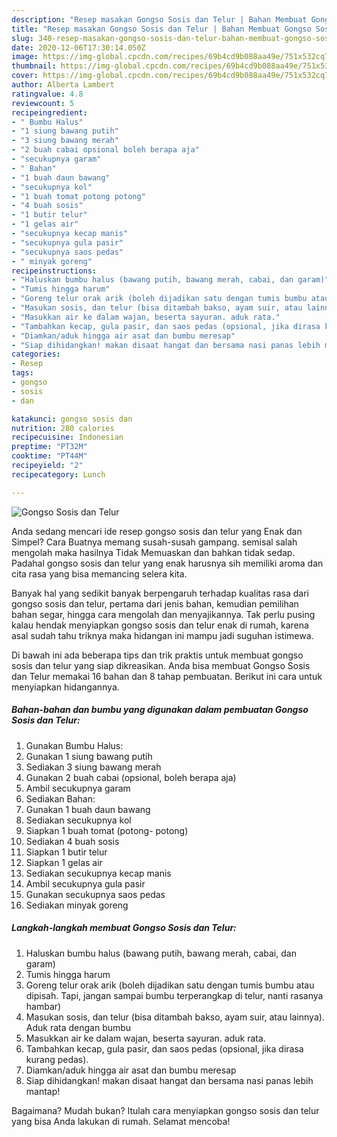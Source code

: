 ```yaml
---
description: "Resep masakan Gongso Sosis dan Telur | Bahan Membuat Gongso Sosis dan Telur Yang Sedap"
title: "Resep masakan Gongso Sosis dan Telur | Bahan Membuat Gongso Sosis dan Telur Yang Sedap"
slug: 340-resep-masakan-gongso-sosis-dan-telur-bahan-membuat-gongso-sosis-dan-telur-yang-sedap
date: 2020-12-06T17:30:14.050Z
image: https://img-global.cpcdn.com/recipes/69b4cd9b088aa49e/751x532cq70/gongso-sosis-dan-telur-foto-resep-utama.jpg
thumbnail: https://img-global.cpcdn.com/recipes/69b4cd9b088aa49e/751x532cq70/gongso-sosis-dan-telur-foto-resep-utama.jpg
cover: https://img-global.cpcdn.com/recipes/69b4cd9b088aa49e/751x532cq70/gongso-sosis-dan-telur-foto-resep-utama.jpg
author: Alberta Lambert
ratingvalue: 4.8
reviewcount: 5
recipeingredient:
- " Bumbu Halus"
- "1 siung bawang putih"
- "3 siung bawang merah"
- "2 buah cabai opsional boleh berapa aja"
- "secukupnya garam"
- " Bahan"
- "1 buah daun bawang"
- "secukupnya kol"
- "1 buah tomat potong potong"
- "4 buah sosis"
- "1 butir telur"
- "1 gelas air"
- "secukupnya kecap manis"
- "secukupnya gula pasir"
- "secukupnya saos pedas"
- " minyak goreng"
recipeinstructions:
- "Haluskan bumbu halus (bawang putih, bawang merah, cabai, dan garam)"
- "Tumis hingga harum"
- "Goreng telur orak arik (boleh dijadikan satu dengan tumis bumbu atau dipisah. Tapi, jangan sampai bumbu terperangkap di telur, nanti rasanya hambar)"
- "Masukan sosis, dan telur (bisa ditambah bakso, ayam suir, atau lainnya). Aduk rata dengan bumbu"
- "Masukkan air ke dalam wajan, beserta sayuran. aduk rata."
- "Tambahkan kecap, gula pasir, dan saos pedas (opsional, jika dirasa kurang pedas)."
- "Diamkan/aduk hingga air asat dan bumbu meresap"
- "Siap dihidangkan! makan disaat hangat dan bersama nasi panas lebih mantap!"
categories:
- Resep
tags:
- gongso
- sosis
- dan

katakunci: gongso sosis dan 
nutrition: 280 calories
recipecuisine: Indonesian
preptime: "PT32M"
cooktime: "PT44M"
recipeyield: "2"
recipecategory: Lunch

---
```



![Gongso Sosis dan Telur](https://img-global.cpcdn.com/recipes/69b4cd9b088aa49e/751x532cq70/gongso-sosis-dan-telur-foto-resep-utama.jpg)

Anda sedang mencari ide resep gongso sosis dan telur yang Enak dan Simpel? Cara Buatnya memang susah-susah gampang. semisal salah mengolah maka hasilnya Tidak Memuaskan dan bahkan tidak sedap. Padahal gongso sosis dan telur yang enak harusnya sih memiliki aroma dan cita rasa yang bisa memancing selera kita.

Banyak hal yang sedikit banyak berpengaruh terhadap kualitas rasa dari gongso sosis dan telur, pertama dari jenis bahan, kemudian pemilihan bahan segar, hingga cara mengolah dan menyajikannya. Tak perlu pusing kalau hendak menyiapkan gongso sosis dan telur enak di rumah, karena asal sudah tahu triknya maka hidangan ini mampu jadi suguhan istimewa.




Di bawah ini ada beberapa tips dan trik praktis untuk membuat gongso sosis dan telur yang siap dikreasikan. Anda bisa membuat Gongso Sosis dan Telur memakai 16 bahan dan 8 tahap pembuatan. Berikut ini cara untuk menyiapkan hidangannya.

<!--inarticleads1-->

##### Bahan-bahan dan bumbu yang digunakan dalam pembuatan Gongso Sosis dan Telur:

1. Gunakan  Bumbu Halus:
1. Gunakan 1 siung bawang putih
1. Sediakan 3 siung bawang merah
1. Gunakan 2 buah cabai (opsional, boleh berapa aja)
1. Ambil secukupnya garam
1. Sediakan  Bahan:
1. Gunakan 1 buah daun bawang
1. Sediakan secukupnya kol
1. Siapkan 1 buah tomat (potong- potong)
1. Sediakan 4 buah sosis
1. Siapkan 1 butir telur
1. Siapkan 1 gelas air
1. Sediakan secukupnya kecap manis
1. Ambil secukupnya gula pasir
1. Gunakan secukupnya saos pedas
1. Sediakan  minyak goreng




<!--inarticleads2-->

##### Langkah-langkah membuat Gongso Sosis dan Telur:

1. Haluskan bumbu halus (bawang putih, bawang merah, cabai, dan garam)
1. Tumis hingga harum
1. Goreng telur orak arik (boleh dijadikan satu dengan tumis bumbu atau dipisah. Tapi, jangan sampai bumbu terperangkap di telur, nanti rasanya hambar)
1. Masukan sosis, dan telur (bisa ditambah bakso, ayam suir, atau lainnya). Aduk rata dengan bumbu
1. Masukkan air ke dalam wajan, beserta sayuran. aduk rata.
1. Tambahkan kecap, gula pasir, dan saos pedas (opsional, jika dirasa kurang pedas).
1. Diamkan/aduk hingga air asat dan bumbu meresap
1. Siap dihidangkan! makan disaat hangat dan bersama nasi panas lebih mantap!




Bagaimana? Mudah bukan? Itulah cara menyiapkan gongso sosis dan telur yang bisa Anda lakukan di rumah. Selamat mencoba!
